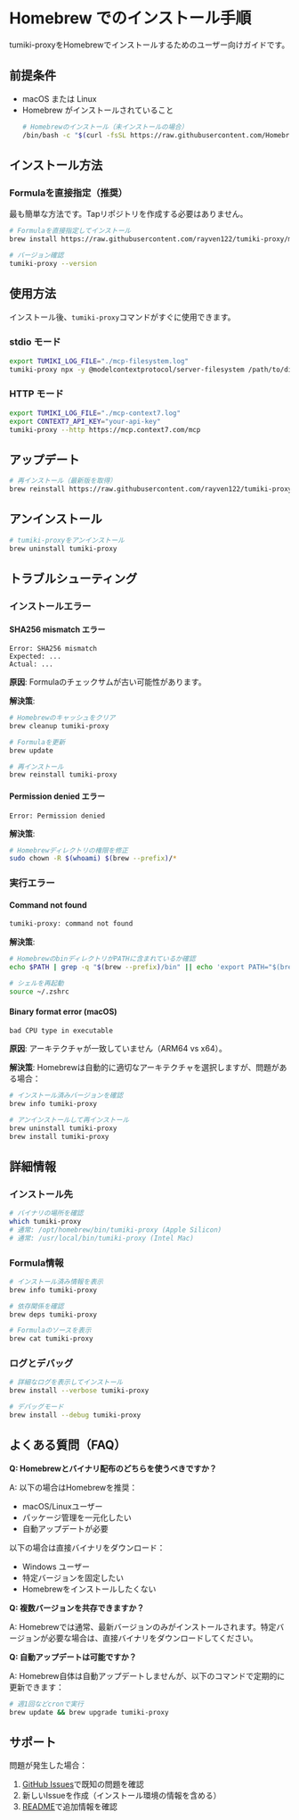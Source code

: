 # Homebrew でのインストール手順

tumiki-proxyをHomebrewでインストールするためのユーザー向けガイドです。

## 前提条件

- macOS または Linux
- Homebrew がインストールされていること
  ```bash
  # Homebrewのインストール（未インストールの場合）
  /bin/bash -c "$(curl -fsSL https://raw.githubusercontent.com/Homebrew/install/HEAD/install.sh)"
  ```

## インストール方法

### Formulaを直接指定（推奨）

最も簡単な方法です。Tapリポジトリを作成する必要はありません。

```bash
# Formulaを直接指定してインストール
brew install https://raw.githubusercontent.com/rayven122/tumiki-proxy/main/Formula/tumiki-proxy.rb

# バージョン確認
tumiki-proxy --version
```

## 使用方法

インストール後、`tumiki-proxy`コマンドがすぐに使用できます。

### stdio モード

```bash
export TUMIKI_LOG_FILE="./mcp-filesystem.log"
tumiki-proxy npx -y @modelcontextprotocol/server-filesystem /path/to/dir
```

### HTTP モード

```bash
export TUMIKI_LOG_FILE="./mcp-context7.log"
export CONTEXT7_API_KEY="your-api-key"
tumiki-proxy --http https://mcp.context7.com/mcp
```

## アップデート

```bash
# 再インストール（最新版を取得）
brew reinstall https://raw.githubusercontent.com/rayven122/tumiki-proxy/main/Formula/tumiki-proxy.rb
```

## アンインストール

```bash
# tumiki-proxyをアンインストール
brew uninstall tumiki-proxy
```

## トラブルシューティング

### インストールエラー

#### SHA256 mismatch エラー

```
Error: SHA256 mismatch
Expected: ...
Actual: ...
```

**原因**: Formulaのチェックサムが古い可能性があります。

**解決策**:
```bash
# Homebrewのキャッシュをクリア
brew cleanup tumiki-proxy

# Formulaを更新
brew update

# 再インストール
brew reinstall tumiki-proxy
```

#### Permission denied エラー

```
Error: Permission denied
```

**解決策**:
```bash
# Homebrewディレクトリの権限を修正
sudo chown -R $(whoami) $(brew --prefix)/*
```

### 実行エラー

#### Command not found

```bash
tumiki-proxy: command not found
```

**解決策**:
```bash
# HomebrewのbinディレクトリがPATHに含まれているか確認
echo $PATH | grep -q "$(brew --prefix)/bin" || echo 'export PATH="$(brew --prefix)/bin:$PATH"' >> ~/.zshrc

# シェルを再起動
source ~/.zshrc
```

#### Binary format error (macOS)

```
bad CPU type in executable
```

**原因**: アーキテクチャが一致していません（ARM64 vs x64）。

**解決策**: Homebrewは自動的に適切なアーキテクチャを選択しますが、問題がある場合：

```bash
# インストール済みバージョンを確認
brew info tumiki-proxy

# アンインストールして再インストール
brew uninstall tumiki-proxy
brew install tumiki-proxy
```

## 詳細情報

### インストール先

```bash
# バイナリの場所を確認
which tumiki-proxy
# 通常: /opt/homebrew/bin/tumiki-proxy (Apple Silicon)
# 通常: /usr/local/bin/tumiki-proxy (Intel Mac)
```

### Formula情報

```bash
# インストール済み情報を表示
brew info tumiki-proxy

# 依存関係を確認
brew deps tumiki-proxy

# Formulaのソースを表示
brew cat tumiki-proxy
```

### ログとデバッグ

```bash
# 詳細なログを表示してインストール
brew install --verbose tumiki-proxy

# デバッグモード
brew install --debug tumiki-proxy
```

## よくある質問（FAQ）

**Q: Homebrewとバイナリ配布のどちらを使うべきですか？**

A: 以下の場合はHomebrewを推奨：
- macOS/Linuxユーザー
- パッケージ管理を一元化したい
- 自動アップデートが必要

以下の場合は直接バイナリをダウンロード：
- Windows ユーザー
- 特定バージョンを固定したい
- Homebrewをインストールしたくない

**Q: 複数バージョンを共存できますか？**

A: Homebrewでは通常、最新バージョンのみがインストールされます。特定バージョンが必要な場合は、直接バイナリをダウンロードしてください。

**Q: 自動アップデートは可能ですか？**

A: Homebrew自体は自動アップデートしませんが、以下のコマンドで定期的に更新できます：

```bash
# 週1回などcronで実行
brew update && brew upgrade tumiki-proxy
```

## サポート

問題が発生した場合：

1. [GitHub Issues](https://github.com/rayven122/tumiki-proxy/issues)で既知の問題を確認
2. 新しいIssueを作成（インストール環境の情報を含める）
3. [README](https://github.com/rayven122/tumiki-proxy#readme)で追加情報を確認

